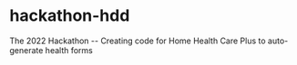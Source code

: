 # hackathon-hdd
The 2022 Hackathon -- Creating code for Home Health Care Plus to auto-generate health forms

